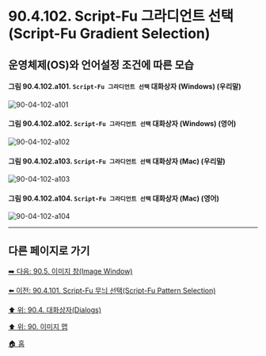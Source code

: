 # 90.4.102. Script-Fu 그라디언트 선택(Script-Fu Gradient Selection)
## 운영체제(OS)와 언어설정 조건에 따른 모습

<a id="90-04-101-a101"></a>

#### 그림 90.4.102.a101. `Script-Fu 그라디언트 선택` 대화상자 (Windows) (우리말)
![90-04-102-a101](https://github.com/wonder13662/gimp/assets/15767104/048b42ca-5ec3-4583-9bc6-5f70a8addc23)

<a id="90-04-101-a102"></a>

#### 그림 90.4.102.a102. `Script-Fu 그라디언트 선택` 대화상자 (Windows) (영어)
![90-04-102-a102](https://github.com/wonder13662/gimp/assets/15767104/fbd07c70-d8ad-4eac-86b4-86293e8dc353)

<a id="90-04-101-a103"></a>

#### 그림 90.4.102.a103. `Script-Fu 그라디언트 선택` 대화상자 (Mac) (우리말)
![90-04-102-a103](https://github.com/wonder13662/gimp/assets/15767104/1903451e-3e00-44fe-a3f5-fc941734bbb2)

<a id="90-04-101-a104"></a>

#### 그림 90.4.102.a104. `Script-Fu 그라디언트 선택` 대화상자 (Mac) (영어)
![90-04-102-a104](https://github.com/wonder13662/gimp/assets/15767104/abf690ed-f210-48aa-91d5-f43434a53fb4)

***

## 다른 페이지로 가기

[➡️ 다음: 90.5. 이미지 창(Image Window)](./90-05-00-image_window.md)

[⬅️ 이전: 90.4.101. Script-Fu 무늬 선택(Script-Fu Pattern Selection)](./90-04-101-script_fu_pattern_selection.md)

[⬆️ 위: 90.4. 대화상자(Dialogs)](./90-04-00-dialogs.md)

[⬆️ 위: 90. 이미지 맵](./90-00-image-map.md)

[🏠 홈](./00-home.md)
